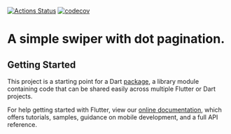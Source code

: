 [![Actions Status](https://github.com/takuyaohashi/dot_pagination_swiper/workflows/test/badge.svg)](https://github.com/takuyaohashi/dot_pagination_swiper/actions)
[![codecov](https://codecov.io/gh/takuyaohashi/dot_pagination_swiper/branch/master/graph/badge.svg)](https://codecov.io/gh/takuyaohashi/dot_pagination_swiper)

# A simple swiper with dot pagination.

## Getting Started

This project is a starting point for a Dart
[package](https://flutter.dev/developing-packages/),
a library module containing code that can be shared easily across
multiple Flutter or Dart projects.

For help getting started with Flutter, view our 
[online documentation](https://flutter.dev/docs), which offers tutorials, 
samples, guidance on mobile development, and a full API reference.
